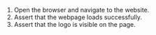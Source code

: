 1. Open the browser and navigate to the website.
2. Assert that the webpage loads successfully.
3. Assert that the logo is visible on the page.